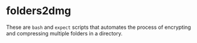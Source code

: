 # folders2dmg
These are `bash` and `expect` scripts that automates the process of encrypting and compressing multiple folders in a directory.
